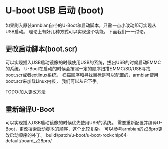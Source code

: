 # U-boot USB 启动 (boot)
如果刷入原装armbian自带的U-Boot和启动脚本，只需一点小改动即可实现从USB启动。
理论上有好几种方式可以实现这个功能，下面我们一一讨论。

## 更改启动脚本(boot.scr)
可以实现插入USB启动镜像的时候使用USB的系统，拔出USB的时候启动EMMC的系统。
U-Boot在启动的时候会按照一定的顺序扫描EMMC/SD/USB寻找boot.scr或者extlinux系统，
扫描顺序和寻找目标是可以配置的，armbian使用boot.scr来加载Linux内核，
我们可以从它下手。

TODO:加入更改方法

## 重新编译U-Boot
可以实现插入USB启动镜像的时候优先使用USB的系统。
需要重新配置并编译U-Boot，更改搜索启动脚本的顺序，这个比较复杂。
可以参考armbian的z28pro更改启动顺序的补丁。
build/patch/u-boot/u-boot-rockchip64-default/board_z28pro/
